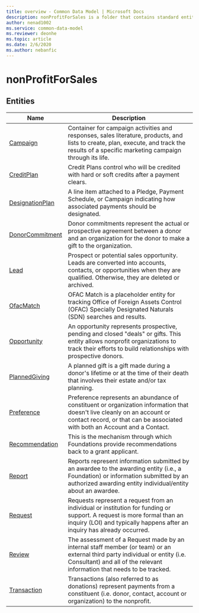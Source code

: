 ```yaml
---
title: overview - Common Data Model | Microsoft Docs
description: nonProfitForSales is a folder that contains standard entities related to the Common Data Model.
author: nenad1002
ms.service: common-data-model
ms.reviewer: deonhe
ms.topic: article
ms.date: 2/6/2020
ms.author: nebanfic
---
```


# nonProfitForSales


## Entities

|Name|Description|
|---|---|
|[Campaign](Campaign.md)|Container for campaign activities and responses, sales literature, products, and lists to create, plan, execute, and track the results of a specific marketing campaign through its life.|
|[CreditPlan](CreditPlan.md)|Credit Plans control who will be credited with hard or soft credits after a payment clears.|
|[DesignationPlan](DesignationPlan.md)|A line item attached to a Pledge, Payment Schedule, or Campaign indicating how associated payments should be designated.|
|[DonorCommitment](DonorCommitment.md)|Donor commitments represent the actual or prospective agreement between a donor and an organization for the donor to make a gift to the organization.|
|[Lead](Lead.md)|Prospect or potential sales opportunity. Leads are converted into accounts, contacts, or opportunities when they are qualified. Otherwise, they are deleted or archived.|
|[OfacMatch](OfacMatch.md)|OFAC Match is a placeholder entity for tracking Office of Foreign Assets Control (OFAC) Specially Designated Naturals (SDN) searches and results.|
|[Opportunity](Opportunity.md)|An opportunity represents prospective, pending and closed "deals" or gifts.  This entity allows nonprofit organizations to track their efforts to build relationships with prospective donors.|
|[PlannedGiving](PlannedGiving.md)|A planned gift is a gift made during a donor's lifetime or at the time of their death that involves their estate and/or tax planning.|
|[Preference](Preference.md)|Preference represents an abundance of constituent or organization information that doesn't live cleanly on an account or contact record, or that can be associated with both an Account and a Contact.|
|[Recommendation](Recommendation.md)|This is the mechanism through which Foundations provide recommendations back to a grant applicant.|
|[Report](Report.md)|Reports represent information submitted by an awardee to the awarding entity (i.e., a Foundation) or information submitted by an authorized awarding entity individual/entity about an awardee.|
|[Request](Request.md)|Requests represent a request from an individual or institution for funding or support. A request is more formal than an inquiry (LOI) and typically happens after an inquiry has already occurred.|
|[Review](Review.md)|The assessment of a Request made by an internal staff member (or team) or an external third party individual or entity (i.e. Consultant) and all of the relevant information that needs to be tracked.|
|[Transaction](Transaction.md)|Transactions (also referred to as donations) represent payments from a constituent (i.e. donor, contact, account or organization) to the nonprofit.|
